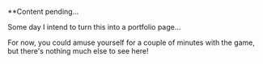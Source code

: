**Content pending...

Some day I intend to turn this into a portfolio page...

For now, you could amuse yourself for a couple of minutes with the game, but there's nothing much else to see here!
